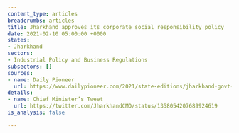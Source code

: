 ```yaml
---
content_type: articles
breadcrumbs: articles
title: Jharkhand approves its corporate social responsibility policy
date: 2021-02-10 05:00:00 +0000
states:
- Jharkhand
sectors:
- Industrial Policy and Business Regulations
subsectors: []
sources:
- name: Daily Pioneer
  url: https://www.dailypioneer.com/2021/state-editions/jharkhand-govt-approves-its-first-ever-csr-policy.html
details:
- name: Chief Minister’s Tweet
  url: https://twitter.com/JharkhandCMO/status/1358054207689924619
is_analysis: false

---
```

